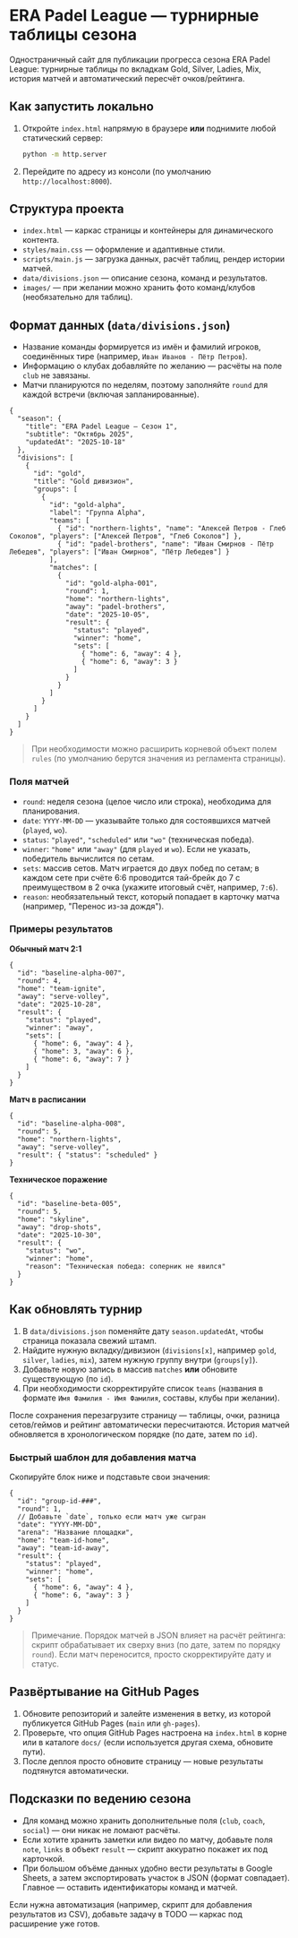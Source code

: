 # ERA Padel League — турнирные таблицы сезона

Одностраничный сайт для публикации прогресса сезона ERA Padel League: турнирные таблицы по вкладкам Gold, Silver, Ladies, Mix, история матчей и автоматический пересчёт очков/рейтинга.

## Как запустить локально

1. Откройте `index.html` напрямую в браузере **или** поднимите любой статический сервер:
   ```bash
   python -m http.server
   ```
2. Перейдите по адресу из консоли (по умолчанию `http://localhost:8000`).

## Структура проекта

- `index.html` — каркас страницы и контейнеры для динамического контента.
- `styles/main.css` — оформление и адаптивные стили.
- `scripts/main.js` — загрузка данных, расчёт таблиц, рендер истории матчей.
- `data/divisions.json` — описание сезона, команд и результатов.
- `images/` — при желании можно хранить фото команд/клубов (необязательно для таблиц).

## Формат данных (`data/divisions.json`)

- Название команды формируется из имён и фамилий игроков, соединённых тире (например, `Иван Иванов - Пётр Петров`).
- Информацию о клубах добавляйте по желанию — расчёты на поле `club` не завязаны.
- Матчи планируются по неделям, поэтому заполняйте `round` для каждой встречи (включая запланированные).

```jsonc
{
  "season": {
    "title": "ERA Padel League — Сезон 1",
    "subtitle": "Октябрь 2025",
    "updatedAt": "2025-10-18"
  },
  "divisions": [
    {
      "id": "gold",
      "title": "Gold дивизион",
      "groups": [
        {
          "id": "gold-alpha",
          "label": "Группа Alpha",
          "teams": [
            { "id": "northern-lights", "name": "Алексей Петров - Глеб Соколов", "players": ["Алексей Петров", "Глеб Соколов"] },
            { "id": "padel-brothers", "name": "Иван Смирнов - Пётр Лебедев", "players": ["Иван Смирнов", "Пётр Лебедев"] }
          ],
          "matches": [
            {
              "id": "gold-alpha-001",
              "round": 1,
              "home": "northern-lights",
              "away": "padel-brothers",
              "date": "2025-10-05",
              "result": {
                "status": "played",
                "winner": "home",
                "sets": [
                  { "home": 6, "away": 4 },
                  { "home": 6, "away": 3 }
                ]
              }
            }
          ]
        }
      ]
    }
  ]
}
```

> При необходимости можно расширить корневой объект полем `rules` (по умолчанию берутся значения из регламента страницы).

### Поля матчей

- `round`: неделя сезона (целое число или строка), необходима для планирования.
- `date`: `YYYY-MM-DD` — указывайте только для состоявшихся матчей (`played`, `wo`).
- `status`: `"played"`, `"scheduled"` или `"wo"` (техническая победа).
- `winner`: `"home"` или `"away"` (для `played` и `wo`). Если не указать, победитель вычислится по сетам.
- `sets`: массив сетов. Матч играется до двух побед по сетам; в каждом сете при счёте 6:6 проводится тай-брейк до 7 с преимуществом в 2 очка (укажите итоговый счёт, например, `7:6`).
- `reason`: необязательный текст, который попадает в карточку матча (например, "Перенос из-за дождя").

### Примеры результатов

**Обычный матч 2:1**
```jsonc
{
  "id": "baseline-alpha-007",
  "round": 4,
  "home": "team-ignite",
  "away": "serve-volley",
  "date": "2025-10-28",
  "result": {
    "status": "played",
    "winner": "away",
    "sets": [
      { "home": 6, "away": 4 },
      { "home": 3, "away": 6 },
      { "home": 6, "away": 7 }
    ]
  }
}
```

**Матч в расписании**
```jsonc
{
  "id": "baseline-alpha-008",
  "round": 5,
  "home": "northern-lights",
  "away": "serve-volley",
  "result": { "status": "scheduled" }
}
```

**Техническое поражение**
```jsonc
{
  "id": "baseline-beta-005",
  "round": 5,
  "home": "skyline",
  "away": "drop-shots",
  "date": "2025-10-30",
  "result": {
    "status": "wo",
    "winner": "home",
    "reason": "Техническая победа: соперник не явился"
  }
}
```

## Как обновлять турнир

1. В `data/divisions.json` поменяйте дату `season.updatedAt`, чтобы страница показала свежий штамп.
2. Найдите нужную вкладку/дивизион (`divisions[x]`, например `gold`, `silver`, `ladies`, `mix`), затем нужную группу внутри (`groups[y]`).
3. Добавьте новую запись в массив `matches` **или** обновите существующую (по `id`).
4. При необходимости скорректируйте список `teams` (названия в формате `Имя Фамилия - Имя Фамилия`, составы, клубы при желании).

После сохранения перезагрузите страницу — таблицы, очки, разница сетов/геймов и рейтинг автоматически пересчитаются. История матчей обновляется в хронологическом порядке (по дате, затем по `id`).

### Быстрый шаблон для добавления матча

Скопируйте блок ниже и подставьте свои значения:
```jsonc
{
  "id": "group-id-###",
  "round": 1,
  // Добавьте `date`, только если матч уже сыгран
  "date": "YYYY-MM-DD",
  "arena": "Название площадки",
  "home": "team-id-home",
  "away": "team-id-away",
  "result": {
    "status": "played",
    "winner": "home",
    "sets": [
      { "home": 6, "away": 4 },
      { "home": 6, "away": 3 }
    ]
  }
}
```

> Примечание. Порядок матчей в JSON влияет на расчёт рейтинга: скрипт обрабатывает их сверху вниз (по дате, затем по порядку `round`). Если матч переносится, просто скорректируйте дату и статус.

## Развёртывание на GitHub Pages

1. Обновите репозиторий и залейте изменения в ветку, из которой публикуется GitHub Pages (`main` или `gh-pages`).
2. Проверьте, что опция GitHub Pages настроена на `index.html` в корне или в каталоге `docs/` (если используется другая схема, обновите пути).
3. После деплоя просто обновите страницу — новые результаты подтянутся автоматически.

## Подсказки по ведению сезона

- Для команд можно хранить дополнительные поля (`club`, `coach`, `social`) — они никак не ломают расчёты.
- Если хотите хранить заметки или видео по матчу, добавьте поля `note`, `links` в объект `result` — скрипт аккуратно покажет их под карточкой.
- При большом объёме данных удобно вести результаты в Google Sheets, а затем экспортировать участок в JSON (формат совпадает). Главное — оставить идентификаторы команд и матчей.

Если нужна автоматизация (например, скрипт для добавления результатов из CSV), добавьте задачу в TODO — каркас под расширение уже готов.

